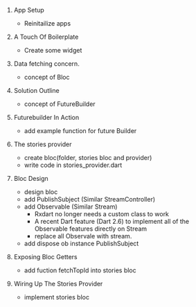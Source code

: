 1. App Setup
    - Reinitailize apps
2. A Touch Of Boilerplate
    - Create some widget
3. Data fetching concern.
    - concept of Bloc
4. Solution Outline
    - concept of FutureBuilder
5. Futurebuilder In Action
    - add example function for future Builder
6. The stories provider
    - create bloc(folder, stories bloc and provider)
    - write code in stories_provider.dart
7. Bloc Design
    - design bloc 
    - add PublishSubject (Similar StreamController)
    + add Observable (Similar Stream)
        - Rxdart no longer needs a custom class to work
        - A recent Dart feature (Dart 2.6) to implement all of the Observable features directly on Stream
        - replace all Observale with stream.
    - add dispose ob instance PublishSubject

8. Exposing Bloc Getters
    - add fuction fetchTopId into stories bloc

9. Wiring Up The Stories Provider
    - implement stories bloc